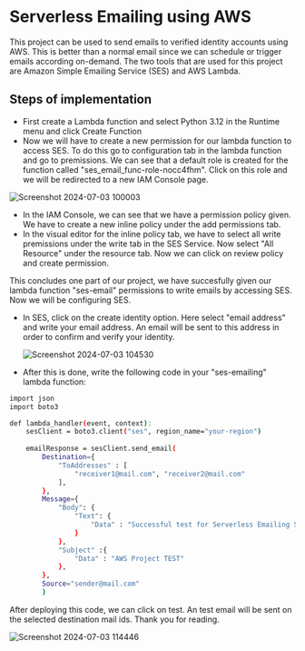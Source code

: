 # Serverless Emailing using AWS

This project can be used to send emails to verified identity accounts using AWS. This is better than a normal email since we can schedule or trigger emails according on-demand. The two tools that are used for this project are Amazon Simple Emailing Service (SES) and AWS Lambda.

## Steps of implementation
- First create a Lambda function and select Python 3.12 in the Runtime menu and click Create Function
- Now we will have to create a new permission for our lambda function to access SES. To do this go to configuration tab in the lambda function and go to premissions. We can see that a default role is created for the function called "ses_email_func-role-nocc4fhm". Click on this role and we will be redirected to a new IAM Console page.

![Screenshot 2024-07-03 100003](https://github.com/Joshiakshaj/Serverless_Emailing_Using_AWS/assets/129145776/102edab6-235a-457e-8e08-5e6186e40b98)

- In the IAM Console, we can see that we have a permission policy given. We have to create a new inline policy under the add permissions tab. 
- In the visual editor for the inline policy tab, we have to select all write premissions under the write tab in the SES Service. Now select "All Resource" under the resource tab. Now we can click on review policy and create permission.

This concludes one part of our project, we have succesfully given our lambda function "ses-email" permissions to write emails by accessing SES. Now we will be configuring SES.

- In SES, click on the create identity option. Here select "email address" and write your email address. An email will be sent to this address in order to confirm and verify your identity.

  ![Screenshot 2024-07-03 104530](https://github.com/Joshiakshaj/Serverless_Emailing_Using_AWS/assets/129145776/0875eb31-aca3-4be0-aa21-3b1c57130001)

- After this is done, write the following code in your "ses-emailing" lambda function:
```bash
import json
import boto3

def lambda_handler(event, context):
    sesClient = boto3.client("ses", region_name="your-region")
    
    emailResponse = sesClient.send_email(
        Destination={
            "ToAddresses" : [
                "receiver1@mail.com", "receiver2@mail.com"
            ],
        },
        Message={
            "Body": {
                "Text": {
                    "Data" : "Successful test for Serverless Emailing Service using Lambda Function in AWS. Thanks and Regards, Akshaj Joshi"
                }
            },
            "Subject" :{
                "Data" : "AWS Project TEST"
            },
        },
        Source="sender@mail.com"
        )
```
After deploying this code, we can click on test. An test email will be sent on the selected destination mail ids. Thank you for reading.

![Screenshot 2024-07-03 114446](https://github.com/Joshiakshaj/Serverless_Emailing_Using_AWS/assets/129145776/31d7c380-9a39-4065-8525-e9e9ec974fc7)
